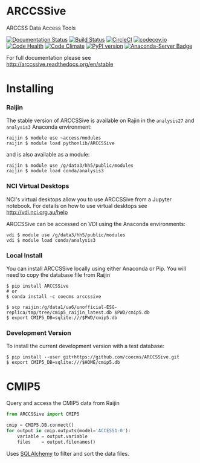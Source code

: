 # ARCCSSive
ARCCSS Data Access Tools

[![Documentation Status](https://readthedocs.org/projects/arccssive/badge/?version=latest)](https://readthedocs.org/projects/arccssive/?badge=latest)
[![Build Status](https://travis-ci.org/coecms/ARCCSSive.svg?branch=master)](https://travis-ci.org/coecms/ARCCSSive)
[![CircleCI](https://circleci.com/gh/coecms/ARCCSSive.svg?style=svg)](https://circleci.com/gh/coecms/ARCCSSive)
[![codecov.io](http://codecov.io/github/coecms/ARCCSSive/coverage.svg?branch=master)](http://codecov.io/github/coecms/ARCCSSive?branch=master)
[![Code Health](https://landscape.io/github/coecms/ARCCSSive/master/landscape.svg?style=flat)](https://landscape.io/github/coecms/ARCCSSive/master)
[![Code Climate](https://codeclimate.com/github/coecms/ARCCSSive/badges/gpa.svg)](https://codeclimate.com/github/coecms/ARCCSSive)
[![PyPI version](https://badge.fury.io/py/ARCCSSive.svg)](https://pypi.python.org/pypi/ARCCSSive)
[![Anaconda-Server Badge](https://anaconda.org/scottwales/arccssive/badges/version.svg)](https://anaconda.org/scottwales/arccssive)

For full documentation please see http://arccssive.readthedocs.org/en/stable

Installing
==========

### Raijin

The stable version of ARCCSSive is available on Rajin in the `analysis27` and
`analysis3` Anaconda environment:

    raijin $ module use ~access/modules
    raijin $ module load pythonlib/ARCCSSive

and is also available as a module:

    raijin $ module use /g/data3/hh5/public/modules
    raijin $ module load conda/analysis3

### NCI Virtual Desktops

NCI's virtual desktops allow you to use ARCCSSive from a Jupyter notebook. For
details on how to use virtual desktops see http://vdi.nci.org.au/help

ARCCSSive can be accessed on VDI using the Anaconda environments:

    vdi $ module use /g/data3/hh5/public/modules
    vdi $ module load conda/analysis3

### Local Install

You can install ARCCSSive locally using either Anaconda or Pip. You will need
to copy the database file from Raijin

    $ pip install ARCCSSive
    # or
    $ conda install -c coecms arccssive

    $ scp raijin:/g/data1/ua6/unofficial-ESG-replica/tmp/tree/cmip5_raijin_latest.db $PWD/cmip5.db
    $ export CMIP5_DB=sqlite:///$PWD/cmip5.db

### Development Version

To install the current development version with a test database:

    $ pip install --user git+https://github.com/coecms/ARCCSSive.git 
    $ export CMIP5_DB=sqlite:///$HOME/cmip5.db

CMIP5
=====

Query and access the CMIP5 data from Raijin

```python
from ARCCSSive import CMIP5

cmip = CMIP5.DB.connect()
for output in cmip.outputs(model='ACCESS1-0'):
    variable = output.variable
    files    = output.filenames()    
```

Uses
[SQLAlchemy](http://docs.sqlalchemy.org/en/rel_1_0/orm/tutorial.html#querying)
to filter and sort the data files.
